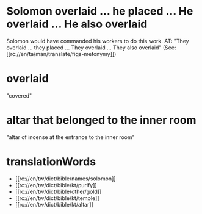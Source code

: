 # Solomon overlaid ... he placed ... He overlaid ... He also overlaid

Solomon would have commanded his workers to do this work. AT: "They overlaid ... they placed ... They overlaid ... They also overlaid" (See: [[rc://en/ta/man/translate/figs-metonymy]])

# overlaid

"covered"

# altar that belonged to the inner room

"altar of incense at the entrance to the inner room"

# translationWords

* [[rc://en/tw/dict/bible/names/solomon]]
* [[rc://en/tw/dict/bible/kt/purify]]
* [[rc://en/tw/dict/bible/other/gold]]
* [[rc://en/tw/dict/bible/kt/temple]]
* [[rc://en/tw/dict/bible/kt/altar]]